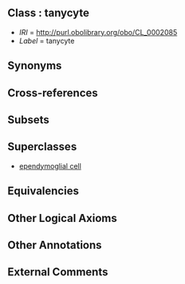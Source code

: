 
## Class : tanycyte

 * *IRI* = http://purl.obolibrary.org/obo/CL_0002085
 * *Label* = tanycyte

## Synonyms


## Cross-references


## Subsets


## Superclasses

 * [ependymoglial cell](../../CL/83/CL_0000683.md)

## Equivalencies


## Other Logical Axioms


## Other Annotations


## External Comments

